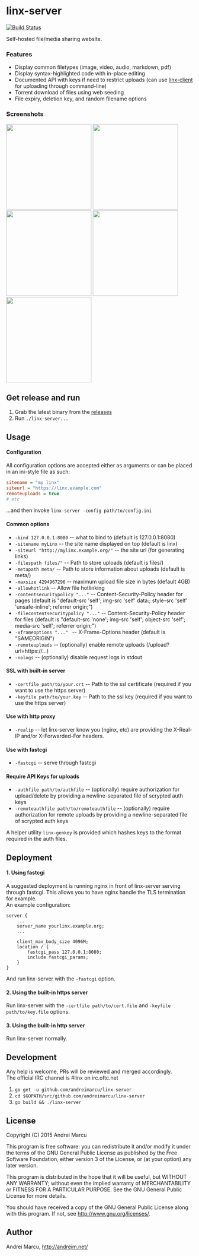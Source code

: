 
linx-server
======
[![Build Status](https://travis-ci.org/andreimarcu/linx-server.svg?branch=master)](https://travis-ci.org/andreimarcu/linx-server)  

Self-hosted file/media sharing website.  


### Features

- Display common filetypes (image, video, audio, markdown, pdf)  
- Display syntax-highlighted code with in-place editing
- Documented API with keys if need to restrict uploads (can use [linx-client](https://github.com/andreimarcu/linx-client) for uploading through command-line)
- Torrent download of files using web seeding
- File expiry, deletion key, and random filename options


### Screenshots
<img width="230" src="https://cloud.githubusercontent.com/assets/4650950/10530123/4211e946-7372-11e5-9cb5-9956c5c49d95.png" /> <img width="230" src="https://cloud.githubusercontent.com/assets/4650950/10530124/4217db8a-7372-11e5-957d-b3abb873dc80.png" />  
<img width="230" src="https://cloud.githubusercontent.com/assets/4650950/10530844/48d6d4e2-7379-11e5-8886-d4c32c416cbc.png" /> <img width="230" src="https://cloud.githubusercontent.com/assets/4650950/10530845/48dc9ae4-7379-11e5-9e59-959f7c40a573.png" /> <img width="230" src="https://cloud.githubusercontent.com/assets/4650950/10530846/48df08ec-7379-11e5-89f6-5c3f6372384d.png" />   


Get release and run
-------------------
1. Grab the latest binary from the [releases](https://github.com/andreimarcu/linx-server/releases)
2. Run ```./linx-server...```

  
Usage
-----

#### Configuration
All configuration options are accepted either as arguments or can be placed in an ini-style file as such:  
```ini
sitename = "my linx"  
siteurl = "https://linx.example.com"  
remoteuploads = true
# etc
```  
...and then invoke ```linx-server -config path/to/config.ini```  

#### Common options
- ```-bind 127.0.0.1:8080``` -- what to bind to  (default is 127.0.0.1:8080)
- ```-sitename myLinx``` -- the site name displayed on top (default is linx)
- ```-siteurl "http://mylinx.example.org/"``` -- the site url (for generating links)
- ```-filespath files/"``` -- Path to store uploads (default is files/)
- ```-metapath meta/``` -- Path to store information about uploads (default is meta/)
- ```-maxsize 4294967296``` -- maximum upload file size in bytes (default 4GB)
- ```-allowhotlink``` -- Allow file hotlinking
- ```-contentsecuritypolicy "..."``` -- Content-Security-Policy header for pages (default is "default-src 'self'; img-src 'self' data:; style-src 'self' 'unsafe-inline'; referrer origin;")
- ```-filecontentsecuritypolicy "..."``` -- Content-Security-Policy header for files (default is "default-src 'none'; img-src 'self'; object-src 'self'; media-src 'self'; referrer origin;")
- ```-xframeoptions "..." ``` -- X-Frame-Options header (default is "SAMEORIGIN")
- ```-remoteuploads``` -- (optionally) enable remote uploads (/upload?url=https://...) 
- ```-nologs``` -- (optionally) disable request logs in stdout

#### SSL with built-in server 
- ```-certfile path/to/your.crt``` -- Path to the ssl certificate (required if you want to use the https server)
- ```-keyfile path/to/your.key``` -- Path to the ssl key (required if you want to use the https server)

#### Use with http proxy 
- ```-realip``` -- let linx-server know you (nginx, etc) are providing the X-Real-IP and/or X-Forwarded-For headers.

#### Use with fastcgi
- ```-fastcgi``` -- serve through fastcgi 

#### Require API Keys for uploads
- ```-authfile path/to/authfile``` -- (optionally) require authorization for upload/delete by providing a newline-separated file of scrypted auth keys
- ```-remoteauthfile path/to/remoteauthfile``` -- (optionally) require authorization for remote uploads by providing a newline-separated file of scrypted auth keys

A helper utility ```linx-genkey``` is provided which hashes keys to the format required in the auth files.

Deployment
----------

#### 1. Using fastcgi

A suggested deployment is running nginx in front of linx-server serving through fastcgi.
This allows you to have nginx handle the TLS termination for example.  
An example configuration:
```
server {
    ...
    server_name yourlinx.example.org;
    ...
    
    client_max_body_size 4096M;
    location / {
        fastcgi_pass 127.0.0.1:8080;
        include fastcgi_params;
    }
}
```
And run linx-server with the ```-fastcgi``` option.

#### 2. Using the built-in https server
Run linx-server with the ```-certfile path/to/cert.file``` and ```-keyfile path/to/key.file``` options.

#### 3. Using the built-in http server
Run linx-server normally.

Development
-----------
Any help is welcome, PRs will be reviewed and merged accordingly.  
The official IRC channel is #linx on irc.oftc.net  

1. ```go get -u github.com/andreimarcu/linx-server ```
2. ```cd $GOPATH/src/github.com/andreimarcu/linx-server ```
3. ```go build && ./linx-server```


License
-------
Copyright (C) 2015 Andrei Marcu

This program is free software: you can redistribute it and/or modify
it under the terms of the GNU General Public License as published by
the Free Software Foundation, either version 3 of the License, or
(at your option) any later version.

This program is distributed in the hope that it will be useful,
but WITHOUT ANY WARRANTY; without even the implied warranty of
MERCHANTABILITY or FITNESS FOR A PARTICULAR PURPOSE.  See the
GNU General Public License for more details.

You should have received a copy of the GNU General Public License
along with this program.  If not, see <http://www.gnu.org/licenses/>.

Author
-------
Andrei Marcu, http://andreim.net/
